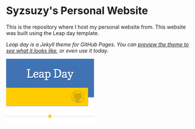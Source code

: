 # Syzsuzy's Personal Website

This is the repository where I host my personal website from. This website was built using the Leap day template.

*Leap day is a Jekyll theme for GitHub Pages. You can [preview the theme to see what it looks like](http://pages-themes.github.io/leap-day), or even use it today.*

![Thumbnail of Leap day](thumbnail.png)
